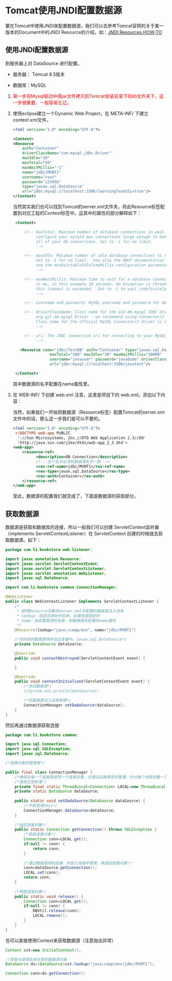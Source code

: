 # Tomcat使用JNDI配置数据源

要在Tomcat中使用JNDI来配置数据源，我们可以去参考Tomcat官网的关于某一版本的Document中的JNDI Resource的介绍，如：[JNDI Resources HOW-TO](https://tomcat.apache.org/tomcat-8.5-doc/jndi-resources-howto.html)

## 使用JNDI配置数据源

到服务器上对 DataSource 进行配置。

- 服务器： Tomcat 8.5版本

- 数据库：MySQL

1. <font color="red">第一步将Mysql驱动中得jar文件拷贝到Tomcat安装目录下的lib文件夹下，这一步很重要，一般容易忘记。</font>

2. 使用eclipse建立一个Dynamic Web Project，在 META-INF/ 下建立context.xml文件，

	```xml
    <?xml version="1.0" encoding="UTF-8"?>

    <Context>
    <Resource 
        auth="Container" 
		driverClassName="com.mysql.jdbc.Driver" 
		maxIdle="30" 
		maxTotal="50" 
		maxWaitMillis="-1" 
		name="jdbc/MVNT1" 
		username="root"
		password="123456" 
		type="javax.sql.DataSource" 
		url="jdbc:mysql://localhost:3306/learning?useSSL=true"/>
    </Context>
	```
	
    当然其实我们也可以找到Tomcat的server.xml文件夹，将此Resource标签配置到对应工程的Context标签中。这其中的属性的部分解释如下：
    
   ```xml
    <Context>

        <!-- maxTotal: Maximum number of database connections in pool. Make sure you
             configure your mysqld max_connections large enough to handle
             all of your db connections. Set to -1 for no limit.
             -->

        <!-- maxIdle: Maximum number of idle database connections to retain in pool.
             Set to -1 for no limit.  See also the DBCP documentation on this
             and the minEvictableIdleTimeMillis configuration parameter.
             -->

        <!-- maxWaitMillis: Maximum time to wait for a database connection to become available
             in ms, in this example 10 seconds. An Exception is thrown if
             this timeout is exceeded.  Set to -1 to wait indefinitely.
             -->

        <!-- username and password: MySQL username and password for database connections  -->

        <!-- driverClassName: Class name for the old mm.mysql JDBC driver is
             org.gjt.mm.mysql.Driver - we recommend using Connector/J though.
             Class name for the official MySQL Connector/J driver is com.mysql.jdbc.Driver.
             -->

        <!-- url: The JDBC connection url for connecting to your MySQL database.
             -->

      <Resource name="jdbc/TestDB" auth="Container" type="javax.sql.DataSource"
                   maxTotal="100" maxIdle="30" maxWaitMillis="10000"
                   username="javauser" password="javadude" driverClassName="com.mysql.jdbc.Driver"
                   url="jdbc:mysql://localhost:3306/javatest"/>

    </Context>
    ```
    
    其中数据源的名字配置在name属性里。

3. 在 WEB-INF/ 下创建 web.xml 注意，这里是项目下的 web.xml。添加以下内容：

	当然，如果我们一开始将数据源（Resource标签）配置Tomcat的server.xml文件中的话，那么这一步我们是可以不要的。
    
    ```xml
    <?xml version="1.0" encoding="UTF-8"?>
     <!DOCTYPE web-app PUBLIC
      '-//Sun Microsystems, Inc.//DTD Web Application 2.3//EN'
      'http://java.sun.com/j2ee/dtds/web-app_2_3.dtd'>
    <web-app> 
        <resource-ref>
              <description>DB Connection</description>
              <!-- 这个名字必须和数据源名字一致 -->
              <res-ref-name>jdbc/MVNT1</res-ref-name>
              <res-type>javax.sql.DataSource</res-type>
              <res-auth>Container</res-auth>
        </resource-ref>
    </web-app>
	```
    
    至此，数据源的配置我们就完成了，下面是数据源的获取部分。

## 获取数据源

数据源是获取和数据库的连接，所以一般我们可以创建 ServletContext监听器（implements ServletContextListener）在 ServletContext 创建的时候就去获取数据源。如下：

```java
package com.li.bookstore.web.listener;

import javax.annotation.Resource;
import javax.servlet.ServletContextEvent;
import javax.servlet.ServletContextListener;
import javax.servlet.annotation.WebListener;
import javax.sql.DataSource;

import com.li.bookstore.common.ConnectionManager;

@WebListener
public class WebContextListener implements ServletContextListener {
	/*
	 * 使用Resource注解将server.xml中配置的数据源注入进来
	 * lookup：指定目录处的名称，此属性是固定的
	 * name：指定数据源的名称，即数据源处配置的name属性
	 */
	@Resource(lookup="java:/comp/env", name="jdbc/MVNT1")

	/*将找到的数据源保存在此变量中，javax.sql.DataSource*/
	private DataSource dataSource;

	@Override
	public void contextDestroyed(ServletContextEvent event) {

	}

	@Override
	public void contextInitialized(ServletContextEvent event) {
		/*测试数据源*/
		//System.out.println(dataSource);

		/*将数据源注入连接管理*/
		ConnectionManager.setDadaSource(dataSource);
	}
}

```

然后再通过数据源获取连接

```java
package com.li.bookstore.common;

import java.sql.Connection;
import java.sql.SQLException;
import javax.sql.DataSource;

/*连接对象的管理者*/

public final class ConnectionManager {
	/*确保在每一个连接里是同一个连接对象，方便以后做事务的管理，针对每个线程创建一个独立的容器*/
	/*使用泛型标准*/
	private final static ThreadLocal<Connection> LOCAL=new ThreadLocal();
	private static DataSource dataSource;
	
	public static void setDadaSource(DataSource dataSource) {
		/*不能使用this*/
		ConnectionManager.dataSource=dataSource;
	}
	
	/*返回连接对象*/
	public static Connection getConnection() throws SQLException {
		/*获取连接对象*/
		Connection conn=LOCAL.get();
		if(null != conn) {
			return conn;
		}
		
		/*通过数据源得到连接，并放入线程中管理，再返回连接对象*/
		conn=dataSource.getConnection();
		LOCAL.set(conn);
		return conn;
	}
	
	/*释放连接对象*/
	public static void release() {
		Connection conn=LOCAL.get();
		if(null != conn) {
			DBUtil.release(conn);
			LOCAL.remove();
		}
	}
}

```

也可以直接使用Context来获取数据源（注意抛出异常）

```java
Context cxt=new InitialContext();

//获取与逻辑名相关联的数据源对象
DataSource ds=(DataSource)cxt.lookup("java:comp/env/jdbc/MVNT1");

Connection conn=ds.getConnection();
```